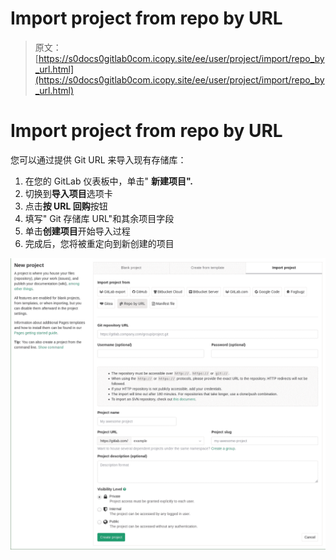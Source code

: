 # Import project from repo by URL

> 原文：[https://s0docs0gitlab0com.icopy.site/ee/user/project/import/repo_by_url.html](https://s0docs0gitlab0com.icopy.site/ee/user/project/import/repo_by_url.html)

# Import project from repo by URL[](#import-project-from-repo-by-url "Permalink")

您可以通过提供 Git URL 来导入现有存储库：

1.  在您的 GitLab 仪表板中，单击" **新建项目".**
2.  切换到**导入项目**选项卡
3.  点击**按 URL 回购**按钮
4.  填写" Git 存储库 URL"和其余项目字段
5.  单击**创建项目**开始导入过程
6.  完成后，您将被重定向到新创建的项目

[![Import project by repo URL](img/731943edb4428a3eb27c86d8d454d0e0.png)](img/import_projects_from_repo_url.png)